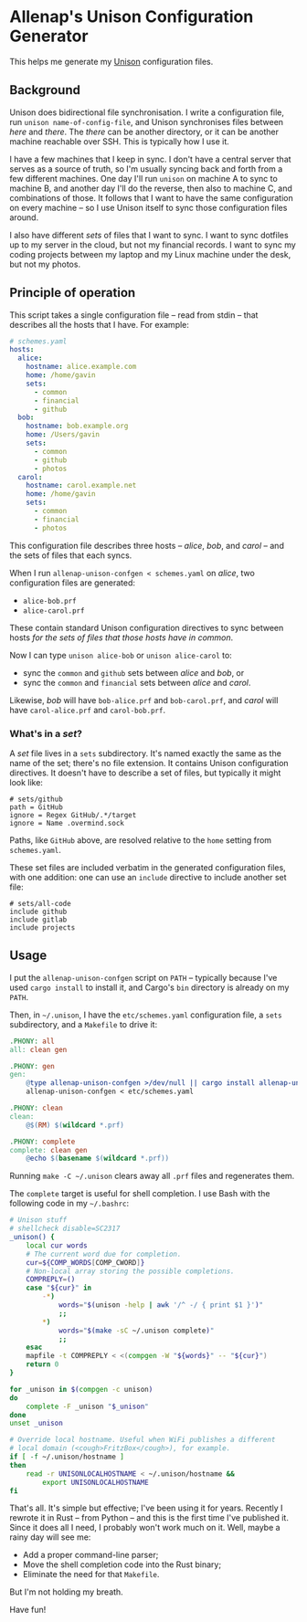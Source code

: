 # Allenap's Unison Configuration Generator

This helps me generate my [Unison](https://github.com/bcpierce00/unison)
configuration files.

## Background

Unison does bidirectional file synchronisation. I write a configuration file,
run `unison name-of-config-file`, and Unison synchronises files between _here_
and _there_. The _there_ can be another directory, or it can be another machine
reachable over SSH. This is typically how I use it.

I have a few machines that I keep in sync. I don't have a central server that
serves as a source of truth, so I'm usually syncing back and forth from a few
different machines. One day I'll run `unison` on machine A to sync to machine B,
and another day I'll do the reverse, then also to machine C, and combinations of
those. It follows that I want to have the same configuration on every machine
– so I use Unison itself to sync those configuration files around.

I also have different _sets_ of files that I want to sync. I want to sync
dotfiles up to my server in the cloud, but not my financial records. I want to
sync my coding projects between my laptop and my Linux machine under the desk,
but not my photos.

## Principle of operation

This script takes a single configuration file – read from stdin – that describes
all the hosts that I have. For example:

```yaml
# schemes.yaml
hosts:
  alice:
    hostname: alice.example.com
    home: /home/gavin
    sets:
      - common
      - financial
      - github
  bob:
    hostname: bob.example.org
    home: /Users/gavin
    sets:
      - common
      - github
      - photos
  carol:
    hostname: carol.example.net
    home: /home/gavin
    sets:
      - common
      - financial
      - photos
```

This configuration file describes three hosts – _alice_, _bob_, and _carol_ –
and the sets of files that each syncs.

When I run `allenap-unison-confgen < schemes.yaml` on _alice_, two configuration
files are generated:

- `alice-bob.prf`
- `alice-carol.prf`

These contain standard Unison configuration directives to sync between hosts
_for the sets of files that those hosts have in common_.

Now I can type `unison alice-bob` or `unison alice-carol` to:

- sync the `common` and `github` sets between _alice_ and _bob_, or
- sync the `common` and `financial` sets between _alice_ and _carol_.

Likewise, _bob_ will have `bob-alice.prf` and `bob-carol.prf`, and _carol_ will
have `carol-alice.prf` and `carol-bob.prf`.

### What's in a _set_?

A _set_ file lives in a `sets` subdirectory. It's named exactly the same as the
name of the set; there's no file extension. It contains Unison configuration
directives. It doesn't have to describe a set of files, but typically it might
look like:

```
# sets/github
path = GitHub
ignore = Regex GitHub/.*/target
ignore = Name .overmind.sock
```

Paths, like `GitHub` above, are resolved relative to the `home` setting from
`schemes.yaml`.

These set files are included verbatim in the generated configuration files, with
one addition: one can use an `include` directive to include another set file:

```
# sets/all-code
include github
include gitlab
include projects
```

## Usage

I put the `allenap-unison-confgen` script on `PATH` – typically because I've
used `cargo install` to install it, and Cargo's `bin` directory is already on my
`PATH`.

Then, in `~/.unison`, I have the `etc/schemes.yaml` configuration file, a `sets`
subdirectory, and a `Makefile` to drive it:

```Makefile
.PHONY: all
all: clean gen

.PHONY: gen
gen:
	@type allenap-unison-confgen >/dev/null || cargo install allenap-unison-confgen
	allenap-unison-confgen < etc/schemes.yaml

.PHONY: clean
clean:
	@$(RM) $(wildcard *.prf)

.PHONY: complete
complete: clean gen
	@echo $(basename $(wildcard *.prf))
```

Running `make -C ~/.unison` clears away all `.prf` files and regenerates them.

The `complete` target is useful for shell completion. I use Bash with the
following code in my `~/.bashrc`:

```bash
# Unison stuff
# shellcheck disable=SC2317
_unison() {
    local cur words
    # The current word due for completion.
    cur=${COMP_WORDS[COMP_CWORD]}
    # Non-local array storing the possible completions.
    COMPREPLY=()
    case "${cur}" in
        -*)
            words="$(unison -help | awk '/^ -/ { print $1 }')"
            ;;
        *)
            words="$(make -sC ~/.unison complete)"
            ;;
    esac
    mapfile -t COMPREPLY < <(compgen -W "${words}" -- "${cur}")
    return 0
}

for _unison in $(compgen -c unison)
do
    complete -F _unison "$_unison"
done
unset _unison

# Override local hostname. Useful when WiFi publishes a different
# local domain (<cough>FritzBox</cough>), for example.
if [ -f ~/.unison/hostname ]
then
    read -r UNISONLOCALHOSTNAME < ~/.unison/hostname &&
        export UNISONLOCALHOSTNAME
fi
```

That's all. It's simple but effective; I've been using it for years. Recently I
rewrote it in Rust – from Python – and this is the first time I've published it.
Since it does all I need, I probably won't work much on it. Well, maybe a rainy
day will see me:

- Add a proper command-line parser;
- Move the shell completion code into the Rust binary;
- Eliminate the need for that `Makefile`.

But I'm not holding my breath.

Have fun!
